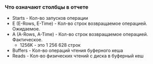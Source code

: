 ### Что означают столбцы в отчете 
  - Starts - Кол-во запусков операции
  - E (E-Rows, E-Time) - Кол-во строк возвращаемое операцией. Ожидаемое. 
  - A (A-Rows, A-Time) - Кол-во строк возвращаемое операцией. Фактическое. 
    - 1256K - это 1 256 628 строк
  - Buffers - Кол-во операций чтения буферного кеша
  - Reads - Кол-во физических чтений с диска в буферный кеш